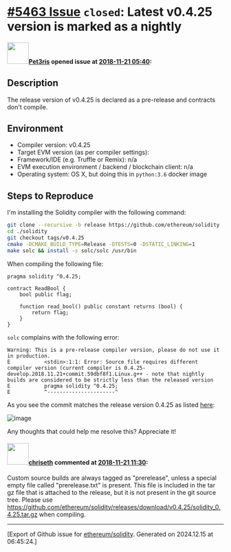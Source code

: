 # [\#5463 Issue](https://github.com/ethereum/solidity/issues/5463) `closed`: Latest v0.4.25 version is marked as a nightly

#### <img src="https://avatars.githubusercontent.com/u/224585?u=a8a951f4dd78cee560641eaec43ef65e07d0cb0d&v=4" width="50">[Pet3ris](https://github.com/Pet3ris) opened issue at [2018-11-21 05:40](https://github.com/ethereum/solidity/issues/5463):

<!--## Prerequisites

- First, many thanks for taking part in the community. We really appreciate that.
- We realize there is a lot of information requested here. We ask only that you do your best to provide as much information as possible so we can better help you.
- Support questions are better asked in one of the following locations:
	- [Solidity chat](https://gitter.im/ethereum/solidity)
	- [Stack Overflow](https://ethereum.stackexchange.com/)
- Ensure the issue isn't already reported.
- The issue should be reproducible with the latest solidity version; however, this isn't a hard requirement and being reproducible with an older version is sufficient.
-->

## Description

The release version of v0.4.25 is declared as a pre-release and contracts don't compile.

## Environment

- Compiler version: v0.4.25
- Target EVM version (as per compiler settings):
- Framework/IDE (e.g. Truffle or Remix): n/a
- EVM execution environment / backend / blockchain client: n/a
- Operating system: OS X, but doing this in `python:3.6` docker image

## Steps to Reproduce

I'm installing the Solidity compiler with the following command:

```bash
git clone --recursive -b release https://github.com/ethereum/solidity
cd ./solidity
git checkout tags/v0.4.25
cmake -DCMAKE_BUILD_TYPE=Release -DTESTS=0 -DSTATIC_LINKING=1
make solc && install -s solc/solc /usr/bin
```

When compiling the following file:

```
pragma solidity ^0.4.25;

contract ReadBool {
    bool public flag;

    function read_bool() public constant returns (bool) {
        return flag;
    }
}
```

`solc` complains with the following error:

```
Warning: This is a pre-release compiler version, please do not use it in production.
E           <stdin>:1:1: Error: Source file requires different compiler version (current compiler is 0.4.25-develop.2018.11.21+commit.59dbf8f1.Linux.g++ - note that nightly builds are considered to be strictly less than the released version
E           pragma solidity ^0.4.25;
E           ^----------------------^
```

As you see the commit matches the release version 0.4.25 as listed [here](https://github.com/ethereum/solidity/releases):

![image](https://user-images.githubusercontent.com/224585/48821089-acd79480-ed0c-11e8-9933-4caab211df97.png)

Any thoughts that could help me resolve this? Appreciate it!


#### <img src="https://avatars.githubusercontent.com/u/9073706?v=4" width="50">[chriseth](https://github.com/chriseth) commented at [2018-11-21 11:30](https://github.com/ethereum/solidity/issues/5463#issuecomment-440631516):

Custom source builds are always tagged as "prerelease", unless a special empty file called "prerelease.txt" is present. This file is included in the tar gz file that is attached to the release, but it is not present in the git source tree. Please use https://github.com/ethereum/solidity/releases/download/v0.4.25/solidity_0.4.25.tar.gz when compiling.


-------------------------------------------------------------------------------



[Export of Github issue for [ethereum/solidity](https://github.com/ethereum/solidity). Generated on 2024.12.15 at 06:45:24.]
